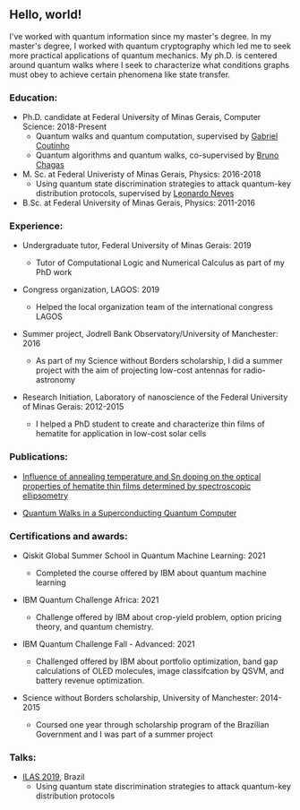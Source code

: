 ## Hello, world!

I've worked with quantum information since my master's degree. In my master's degree, I worked with quantum cryptography which led me to seek more practical applications of quantum mechanics. My ph.D. is centered around quantum walks where I seek to characterize what conditions graphs must obey to achieve certain phenomena like state transfer.

### Education:

* Ph.D. candidate at Federal University of Minas Gerais, Computer Science: 2018-Present
  * Quantum walks and quantum computation, supervised by [Gabriel Coutinho](https://homepages.dcc.ufmg.br/~gabriel/)
  * Quantum algorithms and quantum walks, co-supervised by [Bruno Chagas](https://www.ichec.ie/staff/bruno-chagas)
* M. Sc. at Federal Univeristy of Minas Gerais, Physics: 2016-2018
  * Using quantum state discrimination strategies to attack quantum-key distribution protocols, supervised by [Leonardo Neves](http://lattes.cnpq.br/0525343899407081)
* B.Sc. at Federal University of Minas Gerais, Physics: 2011-2016


### Experience:

* Undergraduate tutor, Federal University of Minas Gerais: 2019
  * Tutor of Computational Logic and Numerical Calculus as part of my PhD work

* Congress organization, LAGOS: 2019 
  * Helped the local organization team of the international congress LAGOS

* Summer project, Jodrell Bank Observatory/University of Manchester: 2016
  * As part of my Science without Borders scholarship, I did a summer project with the aim of projecting low-cost antennas for radio-astronomy

* Research Initiation, Laboratory of nanoscience of the Federal University of Minas Gerais: 2012-2015
  * I helped a PhD student to create and characterize thin films of hematite for application in low-cost solar cells

### Publications:

* [Influence of annealing temperature and Sn doping on the optical properties of hematite thin films determined by spectroscopic ellipsometry](https://aip.scitation.org/doi/abs/10.1063/1.4954315)

* [Quantum Walks in a Superconducting Quantum Computer](https://sol.sbc.org.br/index.php/wquantum/article/view/17223/17061)

### Certifications and awards:

* Qiskit Global Summer School in Quantum Machine Learning: 2021
  * Completed the course offered by IBM about quantum machine learning
  
* IBM Quantum Challenge Africa: 2021
  * Challenge offered by IBM about crop-yield problem, option pricing theory, and quantum chemistry.
 
* IBM Quantum Challenge Fall - Advanced: 2021
  * Challenged offered by IBM about portfolio optimization, band gap calculations of OLED molecules, image classifcation by QSVM, and battery revenue optimization.

* Science without Borders scholarship, University of Manchester: 2014-2015
  * Coursed one year through scholarship program of the Brazilian Government and I was part of a summer project



### Talks:

* [ILAS 2019](http://ilas2019.org/), Brazil
  *  Using quantum state discrimination strategies to attack quantum-key distribution protocols
